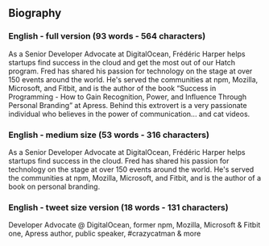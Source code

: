 ## Biography

### English - full version (93 words - 564 characters)
As a Senior Developer Advocate at DigitalOcean, Frédéric Harper helps startups find success in the cloud and get the most out of our Hatch program. Fred has shared his passion for technology on the stage at over 150 events around the world. He's served the communities at npm, Mozilla, Microsoft, and Fitbit, and is the author of the book “Success in Programming - How to Gain Recognition, Power, and Influence Through Personal Branding” at Apress. Behind this extrovert is a very passionate individual who believes in the power of communication... and cat videos.

### English - medium size (53 words - 316 characters)
As a Senior Developer Advocate at DigitalOcean, Frédéric Harper helps startups find success in the cloud. Fred has shared his passion for technology on the stage at over 150 events around the world. He's served the communities at npm, Mozilla, Microsoft, and Fitbit, and is the author of a book on personal branding.

### English - tweet size version (18 words - 131 characters)
Developer Advocate @ DigitalOcean, former npm, Mozilla, Microsoft & Fitbit one, Apress author, public speaker, #crazycatman & more